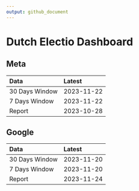 ```yaml
---
output: github_document
---
```


# Dutch Electio Dashboard



## Meta


|Data           |Latest     |
|:--------------|:----------|
|30 Days Window |2023-11-22 |
|7 Days Window  |2023-11-22 |
|Report         |2023-10-28 |

## Google


|Data           |Latest     |
|:--------------|:----------|
|30 Days Window |2023-11-20 |
|7 Days Window  |2023-11-20 |
|Report         |2023-11-24 |
